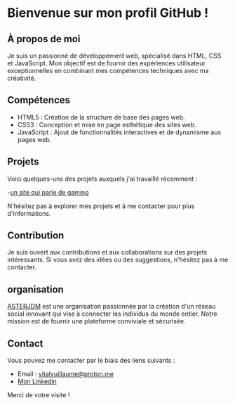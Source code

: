 # Bienvenue sur mon profil GitHub !

## À propos de moi

Je suis un passionné de développement web, spécialisé dans HTML, CSS et JavaScript. Mon objectif est de fournir des expériences utilisateur exceptionnelles en combinant mes compétences techniques avec ma créativité.

## Compétences

- HTML5 : Création de la structure de base des pages web.
- CSS3 : Conception et mise en page esthétique des sites web.
- JavaScript : Ajout de fonctionnalités interactives et de dynamisme aux pages web.

## Projets

Voici quelques-uns des projets auxquels j'ai travaillé récemment :

-[un site qui parle de gaming](https://rmbi.ch/vital/)

N'hésitez pas à explorer mes projets et à me contacter pour plus d'informations.

## Contribution

Je suis ouvert aux contributions et aux collaborations sur des projets intéressants. Si vous avez des idées ou des suggestions, n'hésitez pas à me contacter.

## organisation

[ASTERJDM](https://github.com/asterjdm) est une organisation passionnée par la création d'un réseau social innovant qui vise à connecter les individus du monde entier. Notre mission est de fournir une plateforme conviviale et sécurisée. 

## Contact

Vous pouvez me contacter par le biais des liens suivants :

- Email : vitalvuillaume@proton.me
- [Mon Linkedin](https://www.linkedin.com/in/vital-vuillaume-bb7167273/)

Merci de votre visite !
